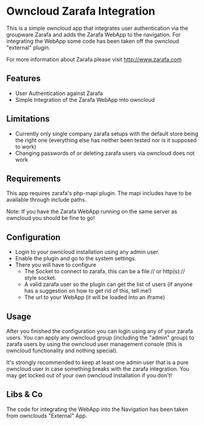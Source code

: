 Owncloud Zarafa Integration
===========================

This is a simple owncloud app that integrates user authentication via the groupware Zarafa and adds the Zarafa WebApp to the navigation.
For integrating the WebApp some code has been taken off the owncloud "external" plugin.

For more information about Zarafa please visit http://www.zarafa.com

Features
--------

* User Authentication against Zarafa
* Simple Integration of the Zarafa WebApp into owncloud

Limitations
-----------

* Currently only single company zarafa setups with the default store being the right one (everything else has neither been tested nor is it supposed to work)
* Changing passwords of or deleting zarafa users via owncloud does not work

Requirements
------------

This app requires zarafa's php-mapi plugin.
The mapi includes have to be available through include paths.

Note: If you have the Zarafa WebApp running on the same server as owncloud you should be fine to go!

Configuration
-------------
* Login to your owncloud installation using any admin user.
* Enable the plugin and go to the system settings.
* There you will have to configure
    * The Socket to connect to zarafa, this can be a file:// or http(s):// style socket.
    * A valid zarafa user so the plugin can get the list of users (if anyone has a suggestion on how to get rid of this, tell me!)
    * The url to your WebApp (it will be loaded into an iframe)

Usage
-----
After you finished the configuration you can login using any of your zarafa users.
You can apply any owncloud group (including the "admin" group) to zarafa users by using the owncloud user management console (this is owncloud functionality and nothing special).

It's strongly recommended to keep at least one admin user that is a pure owncloud user in case something breaks with the zarafa integration.
You may get locked out of your own owncloud installation if you don't!

Libs & Co
---------
The code for integrating the WebApp into the Navigation has been taken from ownclouds "External" App.
